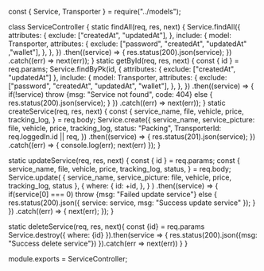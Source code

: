 const { Service, Transporter } = require("../models");

class ServiceController {
  static findAll(req, res, next) {
    Service.findAll({
      attributes: {
        exclude: ["createdAt", "updatedAt"],
      },
      include: {
        model: Transporter,
        attributes: {
          exclude: ["password", "createdAt", "updatedAt" ,"wallet"],
        },
      },
    })
      .then((service) => {
        res.status(200).json(service);
      })
      .catch((err) => next(err));
  }
  static getById(req, res, next) {
    const { id } = req.params;
    Service.findByPk(id, {
      attributes: {
        exclude: ["createdAt", "updatedAt"]
      },
      include: {
        model: Transporter,
        attributes: {
          exclude: ["password", "createdAt", "updatedAt", "wallet"],
        },
      },
    })
      .then((service) => {
        if(!service) throw {msg: "Service not found", code: 404}
        else {
          res.status(200).json(service);
        }
      })
      .catch((err) => next(err));
  }
  static createService(req, res, next) {
    const {
      service_name,
      file,
      vehicle,
      price,
      tracking_log,
    } = req.body;
    Service.create({
      service_name,
      service_picture: file,
      vehicle,
      price,
      tracking_log,
      status: "Packing",
      TransporterId: req.loggedIn.id || req,
    })
      .then((service) => {
        res.status(201).json(service);
      })
      .catch((err) => {
        console.log(err);
        next(err)
      });
  }

  static updateService(req, res, next) {
    const { id } = req.params;
    const {
      service_name,
      file,
      vehicle,
      price,
      tracking_log,
      status,
    } = req.body;
    Service.update(
      { service_name, service_picture: file, vehicle, price, tracking_log, status },
      {
        where: {
          id: +id,
        },
      }
    )
      .then((service) => {
        if(service[0] === 0) throw {msg: "Failed update service"}
        else {
          res.status(200).json({ service: service, msg: "Success update service" });
        }
      })
      .catch((err) => {
        next(err);
      });
  }

  static deleteService(req, res, next){
    const {id} = req.params
    Service.destroy({
      where: {id}
    }).then(service => {
      res.status(200).json({msg: "Success delete service"})
    }).catch(err => next(err))
  }
}

module.exports = ServiceController;
